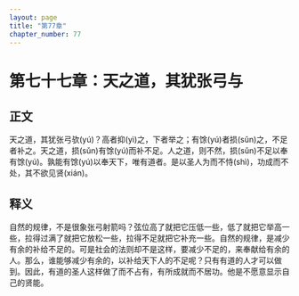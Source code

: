 ```yaml
---
layout: page
title: "第77章"
chapter_number: 77
---
```


# 第七十七章：天之道，其犹张弓与

## 正文
天之道，其犹张弓欤(yú)？高者抑(yì)之，下者举之；有馀(yú)者损(sǔn)之，不足者补之。天之道，损(sǔn)有馀(yú)而补不足。人之道，则不然，损(sǔn)不足以奉有馀(yú)。孰能有馀(yú)以奉天下，唯有道者。是以圣人为而不恃(shì)，功成而不处，其不欲见贤(xián)。

## 释义
自然的规律，不是很象张弓射箭吗？弦位高了就把它压低一些，低了就把它举高一些，拉得过满了就把它放松一些，拉得不足就把它补充一些。自然的规律，是减少有余的补给不足的。可是社会的法则却不是这样，要减少不足的，来奉献给有余的人。那么，谁能够减少有余的，以补给天下人的不足呢？只有有道的人才可以做到。因此，有道的圣人这样做了而不占有，有所成就而不居功。他是不愿意显示自己的贤能。